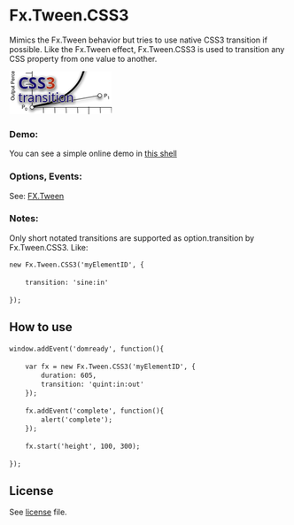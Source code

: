 Fx.Tween.CSS3
============

Mimics the Fx.Tween behavior but tries to use native CSS3 transition if possible.
Like the Fx.Tween effect, Fx.Tween.CSS3 is used to transition any CSS property from one value to another.


![Screenshot](http://github.com/SunboX/mootools-fx-tween-css3/raw/master/css3-transition.png)


### Demo:

You can see a simple online demo in [this shell](http://jsfiddle.net/SunboX/qTnfb/)


### Options, Events:

See: [FX.Tween](http://mootools.net/docs/core/Fx/Fx.Tween)


### Notes:

Only short notated transitions are supported as option.transition by Fx.Tween.CSS3.
Like:

	new Fx.Tween.CSS3('myElementID', {
		
		transition: 'sine:in'
		
	});



How to use
---------------------


	window.addEvent('domready', function(){
		
	    var fx = new Fx.Tween.CSS3('myElementID', {
	        duration: 605,
	        transition: 'quint:in:out'
	    });
	
	    fx.addEvent('complete', function(){
	        alert('complete');
	    });
			
	    fx.start('height', 100, 300);
	
	});



License
---

See [license](http://github.com/SunboX/mootools-fx-tween-css3/blob/master/license) file.